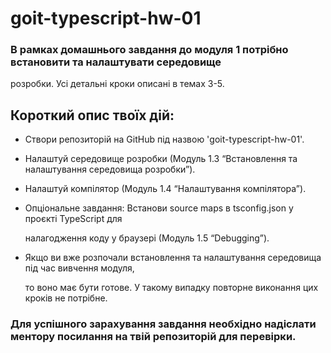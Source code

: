 # goit-typescript-hw-01

### В рамках домашнього завдання до модуля 1 потрібно встановити та налаштувати середовище 
розробки. Усі детальні кроки описані в темах 3-5.

## Короткий опис твоїх дій:

  - Створи репозиторій на GitHub під назвою 'goit-typescript-hw-01'. 
      
  - Налаштуй середовище розробки (Модуль 1.3 “Встановлення та налаштування середовища розробки”).
      
  - Налаштуй компілятор (Модуль 1.4 “Налаштування компілятора”).
      
  - Опціональне завдання: Встанови source maps в tsconfig.json у проєкті TypeScript для
      
      налагодження коду у браузері (Модуль 1.5 “Debugging”).
      
  - Якщо ви вже розпочали встановлення та налаштування середовища під час вивчення модуля,
      
      то воно має бути готове. У такому випадку повторне виконання цих кроків не потрібне.

### Для успішного зарахування завдання необхідно надіслати ментору посилання на твій репозиторій для перевірки.
